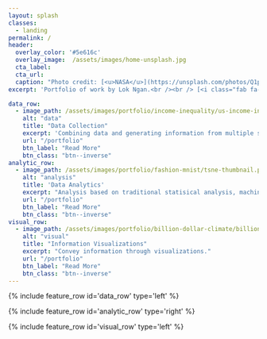 ```yaml
---
layout: splash
classes:
  - landing
permalink: /
header:
  overlay_color: '#5e616c'
  overlay_image:  /assets/images/home-unsplash.jpg
  cta_label: 
  cta_url: 
  caption: "Photo credit: [<u>NASA</u>](https://unsplash.com/photos/Q1p7bh3SHj8) on [<u>Unsplash</u>](https://unsplash.com/)"
excerpt: 'Portfolio of work by Lok Ngan.<br /><br /> [<i class="fab fa-linkedin"></i>](https://www.linkedin.com/in/lokngan/){: .btn .btn--primary .btn--small} &nbsp; [<i class="fab fa-github"></i>](https://github.com/lokdoesdata){: .btn .btn--primary .btn--small} &nbsp; [<i class="fab fa-medium"></i>](https://medium.com/@lokdoesdata){: .btn .btn--primary .btn--small} &nbsp; [<i class="fab fa-reddit"></i>](https://www.reddit.com/user/lokdoesdata/){: .btn .btn--primary .btn--small}'

data_row:
  - image_path: /assets/images/portfolio/income-inequality/us-income-inequality-thumbnail.png
    alt: "data"
    title: "Data Collection"
    excerpt: 'Combining data and generating information from multiple sources.'
    url: "/portfolio"
    btn_label: "Read More"
    btn_class: "btn--inverse"
analytic_row:
  - image_path: /assets/images/portfolio/fashion-mnist/tsne-thumbnail.png
    alt: "analysis"
    title: 'Data Analytics'
    excerpt: "Analysis based on traditional statisical analysis, machine learning, and deep learning."
    url: "/portfolio"
    btn_label: "Read More"
    btn_class: "btn--inverse"
visual_row:
  - image_path: /assets/images/portfolio/billion-dollar-climate/billion-dollar-climate-thumbnail.png
    alt: "visual"
    title: "Information Visualizations"
    excerpt: "Convey information through visualizations."
    url: "/portfolio"
    btn_label: "Read More"
    btn_class: "btn--inverse"
---
```


{% include feature_row  id='data_row' type='left' %}

{% include feature_row  id='analytic_row' type='right' %}

{% include feature_row  id='visual_row' type='left' %}
